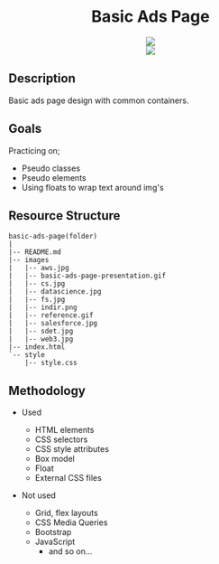 <div align=center>
	<h1>Basic Ads Page</h1>
</div>

<div align="center">
	<a href="https://testerdoe.github.io/html-css-main-repo-test/basic-ads-page/">
		<img src="https://img.shields.io/badge/live-%23.svg?&style=for-the-badge&logo=www&logoColor=white%22&color=black">
	</a>
	<br>
	<img src="./images/basic-ads-page-presentation.gif"/>
</div>

## Description

Basic ads page design with common containers. 

## Goals

Practicing on; 

* Pseudo classes
* Pseudo elements
* Using floats to wrap text around img's


## Resource Structure 

```
basic-ads-page(folder)
|
|-- README.md
|-- images
|   |-- aws.jpg
|   |-- basic-ads-page-presentation.gif
|   |-- cs.jpg
|   |-- datascience.jpg
|   |-- fs.jpg
|   |-- indir.png
|   |-- reference.gif
|   |-- salesforce.jpg
|   |-- sdet.jpg
|   |-- web3.jpg
|-- index.html
`-- style
    |-- style.css
```


## Methodology

* Used

	* HTML elements
	* CSS selectors
	* CSS style attributes
	* Box model
	* Float 
	* External CSS files


* Not used

	* Grid, flex layouts
	* CSS Media Queries
	* Bootstrap
	* JavaScript
		* and so on...



